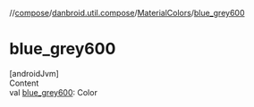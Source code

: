 //[compose](../../../index.md)/[danbroid.util.compose](../index.md)/[MaterialColors](index.md)/[blue_grey600](blue_grey600.md)



# blue_grey600  
[androidJvm]  
Content  
val [blue_grey600](blue_grey600.md): Color  



